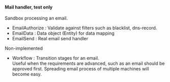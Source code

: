 #### Mail handler, test only

Sandbox processing an email.
+ EmailAuthorize : Validate against filters such as blacklist, dns-record.            
+ EmailData : Data object (Entity) for data mapping
+ EmailSend : Real email send handler

Non-implemented 
+ Workflow : Transition stages for an email.   
             Useful when the requirements are advanced, such as an email should be approved first.
             Spreading email process of multiple machines will become easy.
